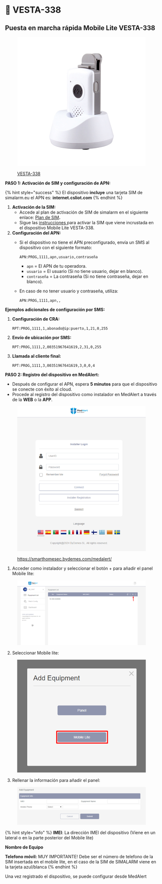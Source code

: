 # 🏥 VESTA-338



## Puesta en marcha rápida Mobile Lite VESTA-338&#x20;



<figure><img src=".gitbook/assets/image (48).png" alt=""><figcaption><p><a href="https://bydemes.com/es/productos/intrusion/alarma-medica-vesta/sensores/VESTA-338">VESTA-338</a></p></figcaption></figure>







**PASO 1: Activación de SIM y configuración de APN:**

{% hint style="success" %}
El dispositivo **incluye** una tarjeta SIM de simalarm.eu el APN es: **internet.csliot.com**
{% endhint %}

1. **Activación de la SIM:**
   * Accede al plan de activación de SIM de simalarm en el siguiente enlace: [Plan de SIM](https://www.simalarm.eu/es/generic-5-mb-20-sms-5voice-general-clone-en/)**.**
   * Sigue las [instrucciones ](https://app.gitbook.com/s/ZJzpNocHhYVmD43GZobR/third-parties/simalarm)para activar la SIM que viene incrustada en el dispositivo Mobile Lite VESTA-338.
2. **Configuración del APN:**
   *   Si el dispositivo no tiene el APN preconfigurado, envía un SMS al dispositivo con el siguiente formato:

       ```
       APN:PROG,1111,apn,usuario,contraseña
       ```

       * `apn` = El APN de tu operadora.
       * `usuario` = El usuario (Si no tiene usuario, dejar en blanco).
       * `contraseña` = La contraseña (Si no tiene contraseña, dejar en blanco).
   *   En caso de no tener usuario y contraseña, utiliza:

       ```
       APN:PROG,1111,apn,,
       ```

**Ejemplos adicionales de configuración por SMS:**

1.  **Configuración de CRA:**

    ```
    RPT:PROG,1111,1,abonado@ip:puerto,1,21,0,255
    ```
2.  **Envío de ubicación por SMS:**

    ```
    RPT:PROG,1111,2,00351967641619,2,31,0,255
    ```
3.  **Llamada al cliente final:**

    ```
    RPT:PROG,1111,3,00351967641619,3,0,0,4
    ```

**PASO 2: Registro del dispositivo en MedAlert:**

* Después de configurar el APN, espera **5 minutos** para que el dispositivo se conecte con éxito al cloud.
* Procede al registro del dispositivo como instalador en MedAlert a través de la **WEB** o la **APP**.

<figure><img src=".gitbook/assets/image (49).png" alt=""><figcaption><p><a href="https://smarthomesec.bydemes.com/medalert/">https://smarthomesec.bydemes.com/medalert/</a></p></figcaption></figure>



1. Acceder como instalador y seleccionar el botón + para añadir el panel Mobile lite:&#x20;

<figure><img src=".gitbook/assets/image (50).png" alt=""><figcaption></figcaption></figure>

2. Seleccionar Mobile lite:&#x20;



<figure><img src=".gitbook/assets/image (51).png" alt=""><figcaption></figcaption></figure>

3. Rellenar la información para añadir el panel:&#x20;

<figure><img src=".gitbook/assets/image (52).png" alt=""><figcaption></figcaption></figure>

{% hint style="info" %}
**IMEI**: La dirección IMEI del dispositivo (Viene en un lateral o en la parte posterior del Mobile lite)

**Nombre de Equipo**&#x20;

**Telefono móvil:** MUY IMPORTANTE! Debe ser el número de telefono de la SIM insertada en el mobile lite, en el caso de la SIM de SIMALARM viene en la tarjeta azul/blanca
{% endhint %}



Una vez registrado el dispositivo, se puede configurar desde MedAlert
